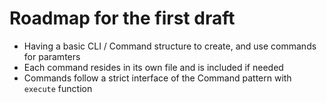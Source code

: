 # Roadmap for the first draft

- Having a basic CLI / Command structure to create, and use commands for paramters
- Each command resides in its own file and is included if needed
- Commands follow a strict interface of the Command pattern with `execute` function
